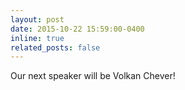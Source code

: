 ```yaml
---
layout: post
date: 2015-10-22 15:59:00-0400
inline: true
related_posts: false
---
```


 Our next speaker will be Volkan Chever!
